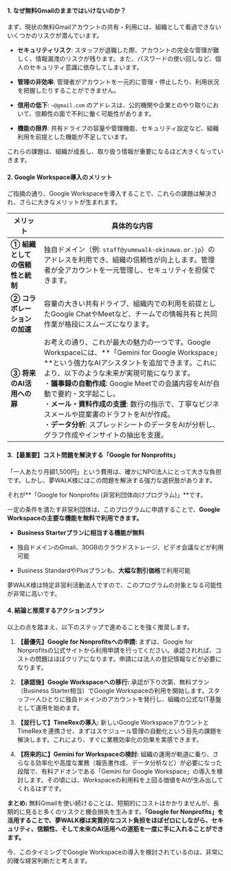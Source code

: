 #### 1. なぜ無料Gmailのままではいけないのか？

まず、現状の無料Gmailアカウントの共有・利用には、組織として看過できないいくつかのリスクが潜んでいます。

- **セキュリティリスク**: スタッフが退職した際、アカウントの完全な管理が難しく、情報漏洩のリスクが残ります。また、パスワードの使い回しなど、個人のセキュリティ意識に依存してしまいます。
    
- **管理の非効率**: 管理者がアカウントを一元的に管理・停止したり、利用状況を把握したりすることができません。
    
- **信用の低下**: `~@gmail.com` のアドレスは、公的機関や企業とのやり取りにおいて、信頼性の面で不利に働く可能性があります。
    
- **機能の限界**: 共有ドライブの容量や管理機能、セキュリティ設定など、組織利用を前提とした機能が不足しています。
    

これらの課題は、組織が成長し、取り扱う情報が重要になるほど大きくなっていきます。

#### 2. Google Workspace導入のメリット

ご指摘の通り、Google Workspaceを導入することで、これらの課題は解決され、さらに大きなメリットが生まれます。

|メリット|具体的な内容|
|---|---|
|**① 組織としての信頼性と統制**|独自ドメイン（例: `staff@yumewalk-okinawa.or.jp`）のアドレスを利用でき、組織の信頼性が向上します。管理者が全アカウントを一元管理し、セキュリティを担保できます。|
|**② コラボレーションの加速**|容量の大きい共有ドライブ、組織内での利用を前提としたGoogle ChatやMeetなど、チームでの情報共有と共同作業が格段にスムーズになります。|
|**③ 将来のAI活用への扉**|お考えの通り、これが最大の魅力の一つです。Google Workspaceには、**「Gemini for Google Workspace」**という強力なAIアシスタントを追加できます。これにより、以下のような未来が実現可能になります。 <br> ・**議事録の自動作成**: Google Meetでの会議内容をAIが自動で要約・文字起こし。 <br> ・**メール・資料作成の支援**: 数行の指示で、丁寧なビジネスメールや提案書のドラフトをAIが作成。 <br> ・**データ分析**: スプレッドシートのデータをAIが分析し、グラフ作成やインサイトの抽出を支援。|

#### 3.【最重要】コスト問題を解決する「Google for Nonprofits」

「一人あたり月額1,500円」という費用は、確かにNPO法人にとって大きな負担です。しかし、夢WALK様にはこの問題を解決する強力な選択肢があります。

それが**「Google for Nonprofits (非営利団体向けプログラム)」**です。

一定の条件を満たす非営利団体は、このプログラムに申請することで、**Google Workspaceの主要な機能を無料で利用できます。**

- **Business Starterプランに相当する機能が無料**
    
- 独自ドメインのGmail、30GBのクラウドストレージ、ビデオ会議などが利用可能
    
- Business StandardやPlusプランも、**大幅な割引価格**で利用可能
    

夢WALK様は特定非営利活動法人ですので、このプログラムの対象となる可能性が非常に高いです。

#### 4. 結論と推奨するアクションプラン

以上の点を踏まえ、以下のステップで進めることを強く推奨します。

1. **【最優先】Google for Nonprofitsへの申請:** まずは、Google for Nonprofitsの公式サイトから利用申請を行ってください。承認されれば、コストの問題はほぼクリアになります。申請には法人の登記情報などが必要になります。
    
2. **【承認後】Google Workspaceへの移行:** 承認が下り次第、無料プラン（Business Starter相当）でGoogle Workspaceの利用を開始します。スタッフ一人ひとりに独自ドメインのアカウントを発行し、組織の公式なIT基盤として運用を始めます。
    
3. **【並行して】TimeRexの導入:** 新しいGoogle WorkspaceアカウントとTimeRexを連携させ、まずはスケジュール管理の自動化という目先の課題を解決します。これにより、すぐに業務効率化の効果を実感できます。
    
4. **【将来的に】Gemini for Workspaceの検討:** 組織の運用が軌道に乗り、さらなる効率化や高度な業務（報告書作成、データ分析など）が必要になった段階で、有料アドオンである「Gemini for Google Workspace」の導入を検討します。その頃には、Workspaceの利用料を上回る価値をAIが生み出してくれるはずです。
    

**まとめ:** 無料Gmailを使い続けることは、短期的にコストはかかりませんが、長期的に見ると多くのリスクと機会損失を生みます。**「Google for Nonprofits」を活用することで、夢WALK様は実質的なコスト負担をほぼゼロにしながら、セキュリティ、信頼性、そして未来のAI活用への道筋を一度に手に入れることができます。**

今、このタイミングでGoogle Workspaceの導入を検討されているのは、非常に的確な経営判断だと考えます。
